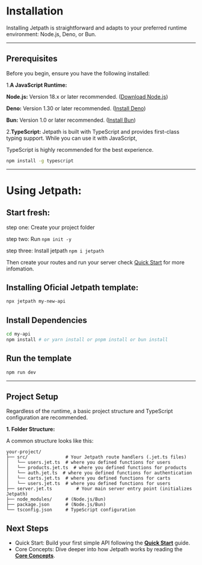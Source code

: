 <docmach type="wrapper" file="docs/fragments/docs.html" replacement="content">
 

# Installation

Installing Jetpath is straightforward and adapts to your preferred runtime environment: Node.js, Deno, or Bun.

---

## Prerequisites

Before you begin, ensure you have the following installed:

1.**A JavaScript Runtime:**

  **Node.js:** Version 18.x or later recommended. ([Download Node.js](https://nodejs.org/))

  **Deno:** Version 1.30 or later recommended. ([Install Deno](https://deno.land/manual/getting_started/installation))

  **Bun:** Version 1.0 or later recommended. ([Install Bun](https://bun.sh/docs/installation))

2.**TypeScript:** Jetpath is built with TypeScript and provides first-class typing support. While you can use it with JavaScript,

 TypeScript is highly recommended for the best experience.

  ```bash
  npm install -g typescript
  ```

---

# Using Jetpath:


## Start fresh:

step one: Create your project folder

step two: Run ```npm init -y```

step three: Install jetpath ```npm i jetpath```


Then create your routes and run your server check [Quick Start](./quickstart.html) for more infomation.


## Installing Oficial Jetpath template:


```bash
npx jetpath my-new-api
```
## Install Dependencies

```bash
cd my-api
npm install # or yarn install or pnpm install or bun install
```

## Run the template

```bash
npm run dev
```

-----

## Project Setup

Regardless of the runtime, a basic project structure and TypeScript configuration are recommended.

**1. Folder Structure:**

A common structure looks like this:

```
your-project/
├── src/              # Your Jetpath route handlers (.jet.ts files)
│   └── users.jet.ts  # where you defined functions for users
│   └── products.jet.ts  # where you defined functions for products
│   └── auth.jet.ts  # where you defined functions for authentication
│   └── carts.jet.ts  # where you defined functions for carts
│   └── users.jet.ts  # where you defined functions for users
├── server.jet.ts         # Your main server entry point (initializes Jetpath)
├── node_modules/     # (Node.js/Bun)
├── package.json      # (Node.js/Bun)
└── tsconfig.json     # TypeScript configuration
```



## Next Steps

  * Quick Start: Build your first simple API following the [**Quick Start**](./quickstart.html) guide.
  * Core Concepts: Dive deeper into how Jetpath works by reading the [**Core Concepts**](./routing.html).
 
 

</docmach>



